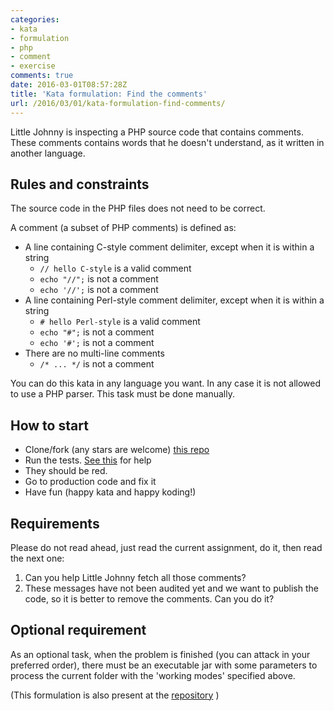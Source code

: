 ```yaml
---
categories:
- kata
- formulation
- php
- comment
- exercise
comments: true
date: 2016-03-01T08:57:28Z
title: 'Kata formulation: Find the comments'
url: /2016/03/01/kata-formulation-find-comments/
---
```


Little Johnny is inspecting a PHP source code that contains comments. These comments contains words that he doesn't understand, as it written in another language.

## Rules and constraints

The source code in the PHP files does not need to be correct.

A comment (a subset of PHP comments) is defined as:

  * A line containing C-style comment delimiter, except when it is within a string
    * ``// hello C-style`` is a valid comment
    * ``echo "//";`` is not a comment
    * ``echo '//';`` is not a comment
  * A line containing Perl-style comment delimiter, except when it is within a string
    * ``# hello Perl-style`` is a valid comment
    * ``echo "#";`` is not a comment
    * ``echo '#';`` is not a comment
  * There are no multi-line comments
    * ``/* ... */`` is not a comment

You can do this kata in any language you want. In any case it is not allowed to use a PHP parser. This task must be done manually.

## How to start

  * Clone/fork (any stars are welcome) [this repo][formulation]
  * Run the tests. [See this][running-tests] for help
  * They should be red.
  * Go to production code and fix it
  * Have fun (happy kata and happy koding!)

## Requirements

Please do not read ahead, just read the current assignment, do it, then read the next one:

  1. Can you help Little Johnny fetch all those comments?
  1. These messages have not been audited yet and we want to publish the code, so it is better to remove the comments. Can you do it?

## Optional requirement

As an optional task, when the problem is finished (you can attack in your preferred order), there must be an executable jar with some parameters to process the current folder with the 'working modes' specified above.

(This formulation is also present at the [repository][kata-readme] )



[formulation]: https://github.com/alvarogarcia7/kata-formulation-find-comments
[running-tests]: https://github.com/alvarogarcia7/cli-app-base-clojure/blob/master/README.md#tests
[kata-readme]: https://github.com/alvarogarcia7/kata-formulation-find-comments/blob/master/README.md